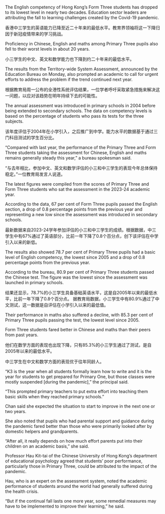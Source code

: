 The English competency of Hong Kong’s Form Three students has dropped to its lowest level in nearly two decades. Education sector leaders are attributing the fall to learning challenges created by the Covid-19 pandemic.

香港中三学生的英语能力已降至近二十年来的最低水平。教育界领袖将这一下降归因于新冠疫情带来的学习挑战。

Proficiency in Chinese, English and maths among Primary Three pupils also fell to their worst levels in about 20 years.

小三学生的中文、英文和数学能力也下降到约二十年来的最低水平。

The results from the Territory-wide System Assessment, announced by the Education Bureau on Monday, also prompted an academic to call for urgent efforts to address the problem if the trend continued next year.

根据教育局周一公布的全港性系统评估结果，一位学者呼吁采取紧急措施来解决这一问题，以应对该趋势在明年持续下去的可能性。

The annual assessment was introduced in primary schools in 2004 before being extended to secondary schools. The data on competency levels is based on the percentage of students who pass its tests for the three subjects.

该年度评估于2004年在小学引入，之后推广到中学。能力水平的数据基于通过三门科目测试的学生百分比。

“Compared with last year, the performance of the Primary Three and Form Three students taking the assessment for Chinese, English and maths remains generally steady this year,” a bureau spokesman said.

“与去年相比，参加中文、英文和数学评估的小三和中三学生的表现今年总体保持稳定。”一位教育局发言人说道。

The latest figures were compiled from the scores of Primary Three and Form Three students who sat the assessment in the 2023-24 academic year.

According to the data, 67 per cent of Form Three pupils passed the English section, a drop of 0.8 percentage points from the previous year and representing a new low since the assessment was introduced in secondary schools.

最新数据来自2023-24学年参加评估的小三和中三学生的成绩。根据数据，中三学生中有67%通过了英语部分，比前一年下降了0.8个百分点，创下该评估在中学引入以来的新低。

The results also showed 78.7 per cent of Primary Three pupils had a basic level of English competency, the lowest since 2005 and a drop of 0.8 percentage points from the previous year.

According to the bureau, 80.9 per cent of Primary Three students passed the Chinese test. The figure was the lowest since the assessment was launched in primary schools.

结果还显示，78.7%的小三学生具备基础英语水平，这是自2005年以来的最低水平，比前一年下降了0.8个百分点。
据教育局数据，小三学生中有80.9%通过了中文测试，这一数据是自评估在小学引入以来的最低值。

Their performance in maths also suffered a decline, with 85.3 per cent of Primary Three pupils passing the test, the lowest level since 2005.

Form Three students fared better in Chinese and maths than their peers from past years.

他们在数学方面的表现也出现下降，只有85.3%的小三学生通过了测试，是自2005年以来的最低水平。

中三学生在中文和数学方面的表现优于往年同龄人。

“K3 is the year when all students formally learn how to write and it is the year for students to get prepared for Primary One, but those classes were mostly suspended [during the pandemic],” the principal said.

“This prompted primary teachers to put extra effort into teaching them basic skills when they reached primary schools.”

Chan said she expected the situation to start to improve in the next one or two years.

She also noted that pupils who had parental support and guidance during the pandemic fared better than those who were primarily looked after by domestic helpers and grandparents.

“After all, it really depends on how much effort parents put into their children on an academic basis,” she said.

Professor Hau Kit-tai of the Chinese University of Hong Kong’s department of educational psychology agreed that students’ poor performance, particularly those in Primary Three, could be attributed to the impact of the pandemic.

Hau, who is an expert on the assessment system, noted the academic performance of students around the world had generally suffered during the health crisis.

“But if the continual fall lasts one more year, some remedial measures may have to be implemented to improve their learning,” he said.